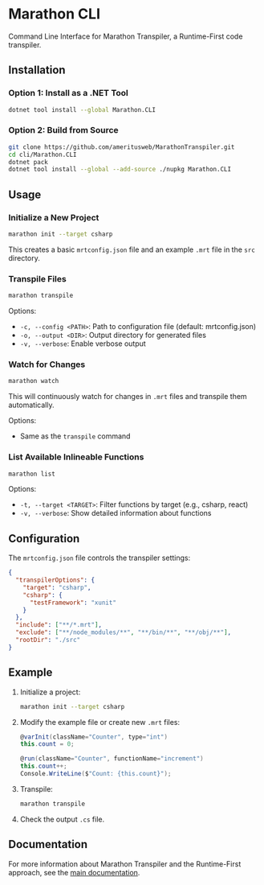 ﻿# Marathon CLI

Command Line Interface for Marathon Transpiler, a Runtime-First code transpiler.

## Installation

### Option 1: Install as a .NET Tool

```bash
dotnet tool install --global Marathon.CLI
```

### Option 2: Build from Source

```bash
git clone https://github.com/ameritusweb/MarathonTranspiler.git
cd cli/Marathon.CLI
dotnet pack
dotnet tool install --global --add-source ./nupkg Marathon.CLI
```

## Usage

### Initialize a New Project

```bash
marathon init --target csharp
```

This creates a basic `mrtconfig.json` file and an example `.mrt` file in the `src` directory.

### Transpile Files

```bash
marathon transpile
```

Options:
- `-c, --config <PATH>`: Path to configuration file (default: mrtconfig.json)
- `-o, --output <DIR>`: Output directory for generated files
- `-v, --verbose`: Enable verbose output

### Watch for Changes

```bash
marathon watch
```

This will continuously watch for changes in `.mrt` files and transpile them automatically.

Options:
- Same as the `transpile` command

### List Available Inlineable Functions

```bash
marathon list
```

Options:
- `-t, --target <TARGET>`: Filter functions by target (e.g., csharp, react)
- `-v, --verbose`: Show detailed information about functions

## Configuration

The `mrtconfig.json` file controls the transpiler settings:

```json
{
  "transpilerOptions": {
    "target": "csharp",
    "csharp": {
      "testFramework": "xunit"
    }
  },
  "include": ["**/*.mrt"],
  "exclude": ["**/node_modules/**", "**/bin/**", "**/obj/**"],
  "rootDir": "./src"
}
```

## Example

1. Initialize a project:
   ```bash
   marathon init --target csharp
   ```

2. Modify the example file or create new `.mrt` files:
   ```csharp
   @varInit(className="Counter", type="int")
   this.count = 0;

   @run(className="Counter", functionName="increment")
   this.count++;
   Console.WriteLine($"Count: {this.count}");
   ```

3. Transpile:
   ```bash
   marathon transpile
   ```

4. Check the output `.cs` file.

## Documentation

For more information about Marathon Transpiler and the Runtime-First approach, see the [main documentation](https://github.com/ameritusweb/MarathonTranspiler).